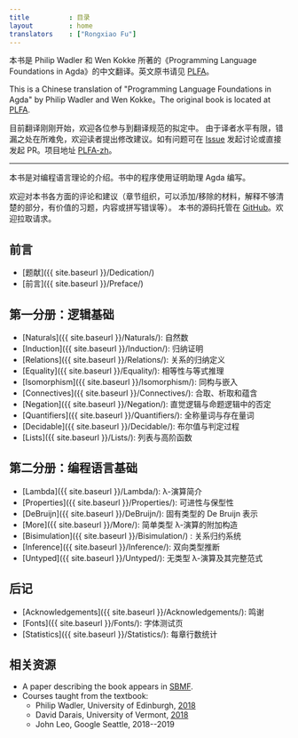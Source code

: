 ```yaml
---
title          : 目录
layout         : home
translators    : ["Rongxiao Fu"]
---
```


本书是 Philip Wadler 和 Wen Kokke 所著的《Programming Language Foundations in Agda》的中文翻译。英文原书请见 [PLFA]。

This is a Chinese translation of "Programming Language Foundations in Agda" by Philip Wadler and Wen Kokke。The original book is located at [PLFA].

目前翻译刚刚开始，欢迎各位参与到翻译规范的拟定中。
由于译者水平有限，错漏之处在所难免，欢迎读者提出修改建议。如有问题可在 [Issue]
发起讨论或直接发起 PR。项目地址 [PLFA-zh]。

---

<!---
This book is an introduction to programming language theory using the
proof assistant Agda.
--->

本书是对编程语言理论的介绍。书中的程序使用证明助理 Agda 编写。

<!---
Comments on all matters---organisation, material to add, material to
remove, parts that require better explanation, good exercises, errors,
and typos---are welcome.  The book repository is on [GitHub].
Pull requests are encouraged.
--->

欢迎对本书各方面的评论和建议（章节组织，可以添加/移除的材料，解释不够清楚的部分，有价值的习题，内容或拼写错误等）。
本书的源码托管在 [GitHub]。欢迎拉取请求。

<!---
Front matter

  - [Dedication]({{ site.baseurl }}/Dedication/)
  - [Preface]({{ site.baseurl }}/Preface/)
--->

## 前言

  - [题献]({{ site.baseurl }}/Dedication/)
  - [前言]({{ site.baseurl }}/Preface/)

<!---
Part 1: Logical Foundations

  - [Naturals](/Naturals/): Natural numbers
  - [Induction](/Induction/): Proof by induction
  - [Relations](/Relations/): Inductive definition of relations
  - [Equality](/Equality/): Equality and equational reasoning
  - [Isomorphism](/Isomorphism/): Isomorphism and embedding
  - [Connectives](/Connectives/): Conjunction, disjunction, and implication
  - [Negation](/Negation/): Negation, with intuitionistic and classical logic
  - [Quantifiers](/Quantifiers/): Universals and existentials
  - [Decidable](/Decidable/): Booleans and decision procedures
  - [Lists](/Lists/): Lists and higher-order functions
--->

## 第一分册：逻辑基础

  - [Naturals]({{ site.baseurl }}/Naturals/): 自然数
  - [Induction]({{ site.baseurl }}/Induction/): 归纳证明
  - [Relations]({{ site.baseurl }}/Relations/): 关系的归纳定义
  - [Equality]({{ site.baseurl }}/Equality/): 相等性与等式推理
  - [Isomorphism]({{ site.baseurl }}/Isomorphism/): 同构与嵌入
  - [Connectives]({{ site.baseurl }}/Connectives/): 合取、析取和蕴含
  - [Negation]({{ site.baseurl }}/Negation/): 直觉逻辑与命题逻辑中的否定
  - [Quantifiers]({{ site.baseurl }}/Quantifiers/): 全称量词与存在量词
  - [Decidable]({{ site.baseurl }}/Decidable/): 布尔值与判定过程
  - [Lists]({{ site.baseurl }}/Lists/): 列表与高阶函数

<!---
Part 2: Programming Language Foundations

  - [Lambda]({{ site.baseurl }}/Lambda/): Introduction to Lambda Calculus
  - [Properties]({{ site.baseurl }}/Properties/): Progress and Preservation
  - [DeBruijn]({{ site.baseurl }}/DeBruijn/): Inherently typed De Bruijn representation
  - [More]({{ site.baseurl }}/More/): Additional constructs of simply-typed lambda calculus
  - [Bisimulation]({{ site.baseurl }}/Bisimulation/) : Relating reductions systems
  - [Inference]({{ site.baseurl }}/Inference/): Bidirectional type inference
  - [Untyped]({{ site.baseurl }}/Untyped/): Untyped lambda calculus with full normalisation
--->

## 第二分册：编程语言基础

  - [Lambda]({{ site.baseurl }}/Lambda/): λ-演算简介
  - [Properties]({{ site.baseurl }}/Properties/): 可进性与保型性
  - [DeBruijn]({{ site.baseurl }}/DeBruijn/): 固有类型的 De Bruijn 表示
  - [More]({{ site.baseurl }}/More/): 简单类型 λ-演算的附加构造
  - [Bisimulation]({{ site.baseurl }}/Bisimulation/) : 关系归约系统
  - [Inference]({{ site.baseurl }}/Inference/): 双向类型推断
  - [Untyped]({{ site.baseurl }}/Untyped/): 无类型 λ-演算及其完整范式

<!---
Backmatter

  - [Acknowledgements]({{ site.baseurl }}/Acknowledgements/)
  - [Fonts]({{ site.baseurl }}/Fonts/): Test page for fonts
  - [Statistics]({{ site.baseurl }}/Statistics/): Line counts for each chapter
--->

## 后记

  - [Acknowledgements]({{ site.baseurl }}/Acknowledgements/): 鸣谢
  - [Fonts]({{ site.baseurl }}/Fonts/): 字体测试页
  - [Statistics]({{ site.baseurl }}/Statistics/): 每章行数统计

<!---
Related
--->

## 相关资源

  - A paper describing the book appears in [SBMF][sbmf].
  - Courses taught from the textbook:
    * Philip Wadler, University of Edinburgh,
      [2018](http://plfa.inf.ed.ac.uk/TSPL/)
    * David Darais, University of Vermont,
      [2018](http://david.darais.com/courses/fa2018-cs295A/)
    * John Leo, Google Seattle, 2018--2019

[wen]: https://github.com/wenkokke
[phil]: https://homepages.inf.ed.ac.uk/wadler/
[GitHub]: https://github.com/plfa/plfa.github.io/
[sbmf]: https://homepages.inf.ed.ac.uk/wadler/topics/agda.html#sbmf
[PLFA]: https://plfa.github.io/
[PLFA-zh]: https://github.com/Agda-zh/PLFA-zh
[Issue]: https://github.com/Agda-zh/plfa-zh/issues
